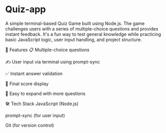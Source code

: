 # Quiz-app
A simple terminal-based Quiz Game built using Node.js. The game challenges users with a series of multiple-choice questions and provides instant feedback. It's a fun way to test general knowledge while practicing basic JavaScript logic, user input handling, and project structure.

🚀 Features
📋 Multiple-choice questions

✍️ User input via terminal using prompt-sync

✅ Instant answer validation

🧾 Final score display

🔄 Easy to expand with more questions

🛠️ Tech Stack
JavaScript (Node.js)

prompt-sync (for user input)

Git (for version control)

